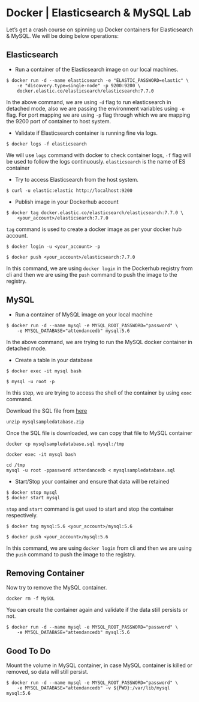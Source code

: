 # Docker | Elasticsearch & MySQL Lab

Let’s get a crash course on spinning up Docker containers for Elasticsearch & MySQL.
We will be doing below operations:

## Elasticsearch

- Run a container of the Elasticsearch image on our local machines.

```shell
$ docker run -d --name elasticsearch -e "ELASTIC_PASSWORD=elastic" \
    -e "discovery.type=single-node" -p 9200:9200 \
    docker.elastic.co/elasticsearch/elasticsearch:7.7.0
```

In the above command, we are using `-d` flag to run elasticsearch in detached mode, also we are passing the environment variables using `-e` flag. 
For port mapping we are using `-p` flag through which we are mapping the 9200 port of container to host system.

- Validate if Elasticsearch container is running fine via logs.

```shell
$ docker logs -f elasticsearch
```

We will use `logs` command with docker to check container logs, `-f` flag will be used to follow the logs continuously. `elasticsearch` is the name of ES container

- Try to access Elasticsearch from the host system.

```shell
$ curl -u elastic:elastic http://localhost:9200
```

- Publish image in your Dockerhub account

```shell
$ docker tag docker.elastic.co/elasticsearch/elasticsearch:7.7.0 \
    <your_account>/elasticsearch:7.7.0
```

`tag` command is used to create a docker image as per your docker hub account.


```shell
$ docker login -u <your_account> -p

$ docker push <your_account>/elasticsearch:7.7.0
```

In this command, we are using `docker login` in the Dockerhub registry from cli and then we are using the `push` command to push the image to the registry.

## MySQL

- Run a container of MySQL image on your local machine

```shell
$ docker run -d --name mysql -e MYSQL_ROOT_PASSWORD="password" \
    -e MYSQL_DATABASE="attendancedb" mysql:5.6
```

In the above command, we are trying to run the MySQL docker container in detached mode.

- Create a table in your database

```shell
$ docker exec -it mysql bash

$ mysql -u root -p
```

In this step, we are trying to access the shell of the container by using `exec` command.

Download the SQL file from [here](https://sp.mysqltutorial.org/wp-content/uploads/2018/03/mysqlsampledatabase.zip)

```shell
unzip mysqlsampledatabase.zip
```

Once the SQL file is downloaded, we can copy that file to MySQL container

```shell
docker cp mysqlsampledatabase.sql mysql:/tmp

docker exec -it mysql bash
```

```shell
cd /tmp
mysql -u root -ppassword attendancedb < mysqlsampledatabase.sql
```

- Start/Stop your container and ensure that data will be retained

```shell
$ docker stop mysql
$ docker start mysql
```

`stop` and `start` command is get used to start and stop the container respectively.

```shell
$ docker tag mysql:5.6 <your_account>/mysql:5.6

$ docker push <your_account>/mysql:5.6
```

In this command, we are using `docker login` from cli and then we are using the `push` command to push the image to the registry.


## Removing Container

Now try to remove the MySQL container.

```shell
docker rm -f MySQL
```

You can create the container again and validate if the data still persists or not.

```shell
$ docker run -d --name mysql -e MYSQL_ROOT_PASSWORD="password" \
    -e MYSQL_DATABASE="attendancedb" mysql:5.6
```

## Good To Do

Mount the volume in MySQL container, in case MySQL container is killed or removed, so data will still persist.

```shell
$ docker run -d --name mysql -e MYSQL_ROOT_PASSWORD="password" \
    -e MYSQL_DATABASE="attendancedb" -v ${PWD}:/var/lib/mysql mysql:5.6
```
